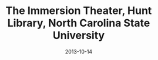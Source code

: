 ---
title: The Immersion Theater, Hunt Library, North Carolina State University
date: "2013-10-14"
end: "2013-10-27"
location: Raleigh, NC 
credit: Places & Spaces
images: [image01-lg.jpg, image02-lg.jpg, image03-lg.jpg, image04-lg.jpg, image05-lg.jpg, image06-lg.jpg]
thumbs: [image01-thb.jpg, image02-thb.jpg, image03-thb.jpg, image04-thb.jpg, image05-thb.jpg, image06-thb.jpg]
---